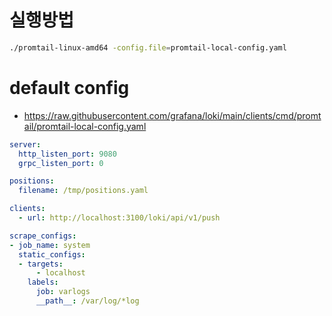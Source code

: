 # 실행방법
```sh
./promtail-linux-amd64 -config.file=promtail-local-config.yaml
```

# default config
* https://raw.githubusercontent.com/grafana/loki/main/clients/cmd/promtail/promtail-local-config.yaml
```yaml
server:
  http_listen_port: 9080
  grpc_listen_port: 0

positions:
  filename: /tmp/positions.yaml

clients:
  - url: http://localhost:3100/loki/api/v1/push

scrape_configs:
- job_name: system
  static_configs:
  - targets:
      - localhost
    labels:
      job: varlogs
      __path__: /var/log/*log
```